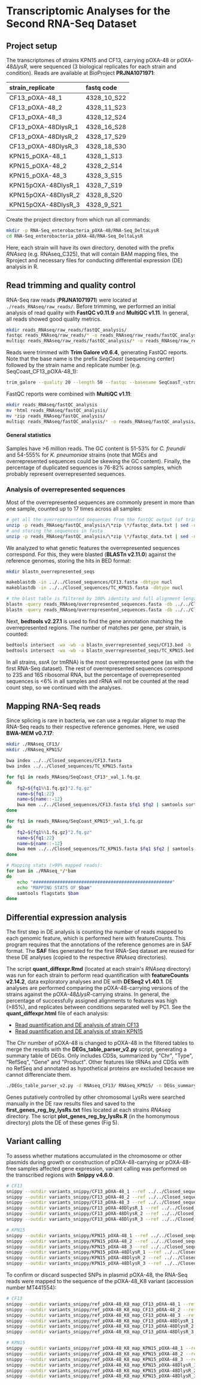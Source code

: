 # Transcriptomic Analyses for the Second RNA-Seq Dataset

## Project setup

The transcriptomes of strains KPN15 and CF13, carrying pOXA-48 or pOXA-48Δ*lysR*, were sequenced (3 biological replicates for each strain and condition). Reads are available at BioProject **PRJNA1071971**:

|strain_replicate|fastq code|
|:----|:----|
|CF13_pOXA-48_1|4328_10_S22|
|CF13_pOXA-48_2|4328_11_S23|
|CF13_pOXA-48_3|4328_12_S24|
|CF13_pOXA-48DlysR_1|4328_16_S28|
|CF13_pOXA-48DlysR_2|4328_17_S29|
|CF13_pOXA-48DlysR_3|4328_18_S30|
|KPN15_pOXA-48_1|4328_1_S13|
|KPN15_pOXA-48_2|4328_2_S14|
|KPN15_pOXA-48_3|4328_3_S15|
|KPN15pOXA-48DlysR_1|4328_7_S19|
|KPN15pOXA-48DlysR_2|4328_8_S20|
|KPN15pOXA-48DlysR_3|4328_9_S21|

Create the project directory from which run all commands:

```sh
mkdir -p RNA-Seq_enterobacteria_pOXA-48/RNA-Seq_DeltaLysR
cd RNA-Seq_enterobacteria_pOXA-48/RNA-Seq_DeltaLysR
```

Here, each strain will have its own directory, denoted with the prefix *RNAseq* (e.g. RNAseq_C325), that will contain BAM mapping files, the Rproject and necessary files for conducting differential expression (DE) analysis in R.


## Read trimming and quality control

RNA-Seq raw reads (**PRJNA1071971**) were located at `./reads_RNAseq/raw_reads/`. Before trimming, we performed an initial analysis of read quality with **FastQC v0.11.9** and **MultiQC v1.11**. In general, all reads showed good quality metrics.

```sh
mkdir reads_RNAseq/raw_reads/fastQC_analysis/
fastqc reads_RNAseq/raw_reads/* -o reads_RNAseq/raw_reads/fastQC_analysis/
multiqc reads_RNAseq/raw_reads/fastQC_analysis/* -o reads_RNAseq/raw_reads/fastQC_analysis/multiqc
```

Reads were trimmed with **Trim Galore v0.6.4**, generating FastQC reports. Note that the base name is the prefix *SeqCoast* (sequencing center) followed by the strain name and replicate number (e.g. SeqCoast_CF13_pOXA-48_1):

```sh
trim_galore --quality 20 --length 50 --fastqc --basename SeqCoasT_<strain_name> --output_dir reads_RNAseq/ reads_RNAseq/raw_reads/<fastq1> reads_RNAseq/raw_reads/<fastq2>
```

FastQC reports were combined with **MultiQC v1.11**:

```sh
mkdir reads_RNAseq/fastQC_analysis
mv *html reads_RNAseq/fastQC_analysis/
mv *zip reads_RNAseq/fastQC_analysis/
multiqc reads_RNAseq/fastQC_analysis/* -o reads_RNAseq/fastQC_analysis/multiqc
```

#### General statistics

Samples have >6 million reads. The GC content is 51-53% for *C. freundii* and 54-555% for *K. pneumoniae* strains (note that MGEs and overrepresented sequences could be skewing the GC content). Finally, the percentage of duplicated sequences is 76-82% across samples, which probably represent overrepresented sequences.

### Analysis of overrepresented sequences

Most of the overrepresented sequences are commonly present in more than one sample, counted up to 17 times across all samples:

```sh
# get all the overrepresented sequences from the fastQC output (of trimmed reads) and find the unique ones, with count:
unzip -p reads_RNAseq/fastQC_analysis/\*zip \*/fastqc_data.txt | sed -n '/>>Overrepresented/,/>>END_MODULE/{/>>END_MODULE/!p}' | grep -E "^[A|T|G|C]" | cut -f1 | sort | uniq -c | sort -rn
# and storing the sequences in fasta
unzip -p reads_RNAseq/fastQC_analysis/\*zip \*/fastqc_data.txt | sed -n '/>>Overrepresented/,/>>END_MODULE/{/>>END_MODULE/!p}' | grep -E "^[A|T|G|C]" | cut -f1 | sort | uniq -c | sort -rn | awk '{print $2}' | awk '{printf("%s%s\n", (++num==1 ? "" : ">"num"\n"), $0)}' | sed '1s/^/>1\n/' > reads_RNAseq/overrepresented_sequences.fasta
```

We analyzed to what genetic features the overrepresented sequences correspond. For this, they were blasted (**BLASTn v2.11.0**) against the reference genomes, storing the hits in BED format:

```sh
mkdir blastn_overrepresented_seqs

makeblastdb -in ../../Closed_sequences/CF13.fasta -dbtype nucl
makeblastdb -in ../../Closed_sequences/TC_KPN15.fasta -dbtype nucl

# the blast table is filtered by 100% identity and full alignment length (50), then only the chr, start and end of the match is stored (bed format)
blastn -query reads_RNAseq/overrepresented_sequences.fasta -db ../../Closed_sequences/CF13.fasta -outfmt 6 | awk '{ if ($3 == "100.000" && $4 == "50") { print $2"\t"$9"\t"$10 } }' | awk '{ if ($3-$2 < 0) {print $1"\t"$3"\t"$2} else {print $1"\t"$2"\t"$3} }' > blastn_overrepresented_seqs/CF13.bed
blastn -query reads_RNAseq/overrepresented_sequences.fasta -db ../../Closed_sequences/TC_KPN15.fasta -outfmt 6 | awk '{ if ($3 == "100.000" && $4 == "50") { print $2"\t"$9"\t"$10 } }' | awk '{ if ($3-$2 < 0) {print $1"\t"$3"\t"$2} else {print $1"\t"$2"\t"$3} }' > blastn_overrepresented_seqs/TC_KPN15.bed
```

Next, **bedtools v2.27.1** is used to find the gene annotation matching the overrepresented regions. The number of matches per gene, per strain, is counted:

```sh
bedtools intersect -wa -wb -a blastn_overrepresented_seqs/CF13.bed -b ../../Closed_sequences/CF13.gff | awk '{ if ($6 == "gene") {print $0} }' | cut -d";" -f2 | cut -d"=" -f2 | sort | uniq -c | sort -rn
bedtools intersect -wa -wb -a blastn_overrepresented_seqs/TC_KPN15.bed -b ../../Closed_sequences/TC_KPN15.gff | awk '{ if ($6 == "gene") {print $0} }' | cut -d";" -f2 | cut -d"=" -f2 | sort | uniq -c | sort -rn
```

In all strains, *ssrA* (or tmRNA) is the most overrepresented gene (as with the first RNA-Seq dataset). The rest of overrepresented sequences correspond to 23S and 16S ribosomal RNA, but the percentage of overrepresented sequences is <6% in all samples and rRNA will not be counted at the read count step, so we continued with the analyses.



## Mapping RNA-Seq reads

Since splicing is rare in bacteria, we can use a regular aligner to map the RNA-Seq reads to their respective reference genomes. Here, we used **BWA-MEM v0.7.17**:

```sh
mkdir ./RNAseq_CF13/
mkdir ./RNAseq_KPN15/

bwa index ../../Closed_sequences/CF13.fasta
bwa index ../../Closed_sequences/TC_KPN15.fasta

for fq1 in reads_RNAseq/SeqCoast_CF13*_val_1.fq.gz
do
	fq2=${fq1%%1.fq.gz}"2.fq.gz"
	name=${fq1:22}
	name=${name::-12}
	bwa mem ../../Closed_sequences/CF13.fasta $fq1 $fq2 | samtools sort -o ./RNAseq_CF13/$name".bam"
done

for fq1 in reads_RNAseq/SeqCoast_KPN15*_val_1.fq.gz
do
	fq2=${fq1%%1.fq.gz}"2.fq.gz"
	name=${fq1:22}
	name=${name::-12}
	bwa mem ../../Closed_sequences/TC_KPN15.fasta $fq1 $fq2 | samtools sort -o ./RNAseq_KPN15/$name".bam"
done

# Mapping stats (>99% mapped reads):
for bam in ./RNAseq_*/*bam
do
	echo "####################################################"
	echo "MAPPING STATS OF $bam"
	samtools flagstats $bam
done
```


## Differential expression analysis

The first step in DE analysis is counting the number of reads mapped to each genomic feature, which is performed here with featureCounts. This program requires that the annotations of the reference genomes are in SAF format. The **SAF** files generated for the first RNA-Seq dataset are reused for these DE analyses (copied to the respective *RNAseq* directories).

The script **quant_diffexpr.Rmd** (located at each strain's *RNAseq* directory) was run for each strain  to perform read quantification with **featureCounts v2.14.2**, data exploratory analyses and DE with **DESeq2 v1.40.1**. DE analyses are performed comparing the pOXA-48-carrying versions of the strains against the pOXA-48Δ*lysR*-carrying strains. In general, the percentage of successfully assigned alignments to features was high (>85%), and replicates between conditions separated well by PC1. See the **quant_diffexpr.html** file of each analysis:

* [Read quantification and DE analysis of strain CF13](https://laboratoribio.github.io/RNA-Seq_enterobacteria_pOXA-48/RNA-Seq_DeltaLysR/RNAseq_CF13/quant_diffexpr.html)
* [Read quantification and DE analysis of strain KPN15](https://laboratoribio.github.io/RNA-Seq_enterobacteria_pOXA-48/RNA-Seq_DeltaLysR/RNAseq_KPN15/quant_diffexpr.html)

The Chr number of pOXA-48 is changed to pOXA-48 in the filtered tables to merge the results with the **DEGs_table_parser_v2.py** script, generating a summary table of DEGs. Only includes CDSs, summarized by "Chr", "Type", "RefSeq", "Gene" and "Product". Other features like tRNAs and CDSs with no RefSeq and annotated as hypothetical proteins are excluded because we cannot differenciate them.

```sh
./DEGs_table_parser_v2.py -d RNAseq_CF13/ RNAseq_KPN15/ -n DEGs_summary
```

Genes putatively controlled by other chromosomal LysRs were searched manually in the DE raw results files and saved to the **first_genes_reg_by_lysRs.txt** files located at each strains *RNAseq* directory. The script **plot_genes_reg_by_lysRs.R** (in the homonymous directory) plots the DE of these genes (Fig 5).


## Variant calling

To assess whether mutations accumulated in the chromosome or other plasmids during growth or construction of pOXA-48-carrying or pOXA-48-free samples affected gene expression, variant calling was performed on the transcribed regions with **Snippy v4.6.0**.

```sh
# CF13
snippy --outdir variants_snippy/CF13_pOXA-48_1 --ref ../../Closed_sequences/CF13.gbk --bam RNAseq_CF13/CF13_pOXA-48_1.bam
snippy --outdir variants_snippy/CF13_pOXA-48_2 --ref ../../Closed_sequences/CF13.gbk --bam RNAseq_CF13/CF13_pOXA-48_2.bam
snippy --outdir variants_snippy/CF13_pOXA-48_3 --ref ../../Closed_sequences/CF13.gbk --bam RNAseq_CF13/CF13_pOXA-48_3.bam
snippy --outdir variants_snippy/CF13_pOXA-48DlysR_1 --ref ../../Closed_sequences/CF13.gbk --bam RNAseq_CF13/CF13_pOXA-48DlysR_1.bam
snippy --outdir variants_snippy/CF13_pOXA-48DlysR_2 --ref ../../Closed_sequences/CF13.gbk --bam RNAseq_CF13/CF13_pOXA-48DlysR_2.bam
snippy --outdir variants_snippy/CF13_pOXA-48DlysR_3 --ref ../../Closed_sequences/CF13.gbk --bam RNAseq_CF13/CF13_pOXA-48DlysR_3.bam

# KPN15
snippy --outdir variants_snippy/KPN15_pOXA-48_1 --ref ../../Closed_sequences/TC_KPN15.gbk --bam RNAseq_KPN15/KPN15_pOXA-48_1.bam
snippy --outdir variants_snippy/KPN15_pOXA-48_2 --ref ../../Closed_sequences/TC_KPN15.gbk --bam RNAseq_KPN15/KPN15_pOXA-48_2.bam
snippy --outdir variants_snippy/KPN15_pOXA-48_3 --ref ../../Closed_sequences/TC_KPN15.gbk --bam RNAseq_KPN15/KPN15_pOXA-48_3.bam
snippy --outdir variants_snippy/KPN15_pOXA-48DlysR_1 --ref ../../Closed_sequences/TC_KPN15.gbk --bam RNAseq_KPN15/KPN15_pOXA-48DlysR_1.bam
snippy --outdir variants_snippy/KPN15_pOXA-48DlysR_2 --ref ../../Closed_sequences/TC_KPN15.gbk --bam RNAseq_KPN15/KPN15_pOXA-48DlysR_2.bam
snippy --outdir variants_snippy/KPN15_pOXA-48DlysR_3 --ref ../../Closed_sequences/TC_KPN15.gbk --bam RNAseq_KPN15/KPN15_pOXA-48DlysR_3.bam
```

To confirm or discard suspected SNPs in plasmid pOXA-48, the RNA-Seq reads were mapped to the sequence of the pOXA-48_K8 variant (accession number MT441554):

```sh
# CF13
snippy --outdir variants_snippy/ref_pOXA-48_K8_map_CF13_pOXA-48_1 --ref ../../Closed_sequences/plasmids/pOXA-48_K8.gb --R1 reads_RNAseq/SeqCoast_CF13_pOXA-48_1_val_1.fq.gz --R2 reads_RNAseq/SeqCoast_CF13_pOXA-48_1_val_2.fq.gz
snippy --outdir variants_snippy/ref_pOXA-48_K8_map_CF13_pOXA-48_2 --ref ../../Closed_sequences/plasmids/pOXA-48_K8.gb --R1 reads_RNAseq/SeqCoast_CF13_pOXA-48_2_val_1.fq.gz --R2 reads_RNAseq/SeqCoast_CF13_pOXA-48_2_val_2.fq.gz
snippy --outdir variants_snippy/ref_pOXA-48_K8_map_CF13_pOXA-48_3 --ref ../../Closed_sequences/plasmids/pOXA-48_K8.gb --R1 reads_RNAseq/SeqCoast_CF13_pOXA-48_3_val_1.fq.gz --R2 reads_RNAseq/SeqCoast_CF13_pOXA-48_3_val_2.fq.gz
snippy --outdir variants_snippy/ref_pOXA-48_K8_map_CF13_pOXA-48DlysR_1 --ref ../../Closed_sequences/plasmids/pOXA-48_K8.gb --R1 reads_RNAseq/SeqCoast_CF13_pOXA-48DlysR_1_val_1.fq.gz --R2 reads_RNAseq/SeqCoast_CF13_pOXA-48DlysR_1_val_2.fq.gz
snippy --outdir variants_snippy/ref_pOXA-48_K8_map_CF13_pOXA-48DlysR_2 --ref ../../Closed_sequences/plasmids/pOXA-48_K8.gb --R1 reads_RNAseq/SeqCoast_CF13_pOXA-48DlysR_2_val_1.fq.gz --R2 reads_RNAseq/SeqCoast_CF13_pOXA-48DlysR_2_val_2.fq.gz
snippy --outdir variants_snippy/ref_pOXA-48_K8_map_CF13_pOXA-48DlysR_3 --ref ../../Closed_sequences/plasmids/pOXA-48_K8.gb --R1 reads_RNAseq/SeqCoast_CF13_pOXA-48DlysR_3_val_1.fq.gz --R2 reads_RNAseq/SeqCoast_CF13_pOXA-48DlysR_3_val_2.fq.gz

# KPN15
snippy --outdir variants_snippy/ref_pOXA-48_K8_map_KPN15_pOXA-48_1 --ref ../../Closed_sequences/plasmids/pOXA-48_K8.gb --R1 reads_RNAseq/SeqCoast_KPN15_pOXA-48_1_val_1.fq.gz --R2 reads_RNAseq/SeqCoast_KPN15_pOXA-48_1_val_2.fq.gz
snippy --outdir variants_snippy/ref_pOXA-48_K8_map_KPN15_pOXA-48_2 --ref ../../Closed_sequences/plasmids/pOXA-48_K8.gb --R1 reads_RNAseq/SeqCoast_KPN15_pOXA-48_2_val_1.fq.gz --R2 reads_RNAseq/SeqCoast_KPN15_pOXA-48_2_val_2.fq.gz
snippy --outdir variants_snippy/ref_pOXA-48_K8_map_KPN15_pOXA-48_3 --ref ../../Closed_sequences/plasmids/pOXA-48_K8.gb --R1 reads_RNAseq/SeqCoast_KPN15_pOXA-48_3_val_1.fq.gz --R2 reads_RNAseq/SeqCoast_KPN15_pOXA-48_3_val_2.fq.gz
snippy --outdir variants_snippy/ref_pOXA-48_K8_map_KPN15_pOXA-48DlysR_1 --ref ../../Closed_sequences/plasmids/pOXA-48_K8.gb --R1 reads_RNAseq/SeqCoast_KPN15_pOXA-48DlysR_1_val_1.fq.gz --R2 reads_RNAseq/SeqCoast_KPN15_pOXA-48DlysR_1_val_2.fq.gz
snippy --outdir variants_snippy/ref_pOXA-48_K8_map_KPN15_pOXA-48DlysR_2 --ref ../../Closed_sequences/plasmids/pOXA-48_K8.gb --R1 reads_RNAseq/SeqCoast_KPN15_pOXA-48DlysR_2_val_1.fq.gz --R2 reads_RNAseq/SeqCoast_KPN15_pOXA-48DlysR_2_val_2.fq.gz
snippy --outdir variants_snippy/ref_pOXA-48_K8_map_KPN15_pOXA-48DlysR_3 --ref ../../Closed_sequences/plasmids/pOXA-48_K8.gb --R1 reads_RNAseq/SeqCoast_KPN15_pOXA-48DlysR_3_val_1.fq.gz --R2 reads_RNAseq/SeqCoast_KPN15_pOXA-48DlysR_3_val_2.fq.gz
```
